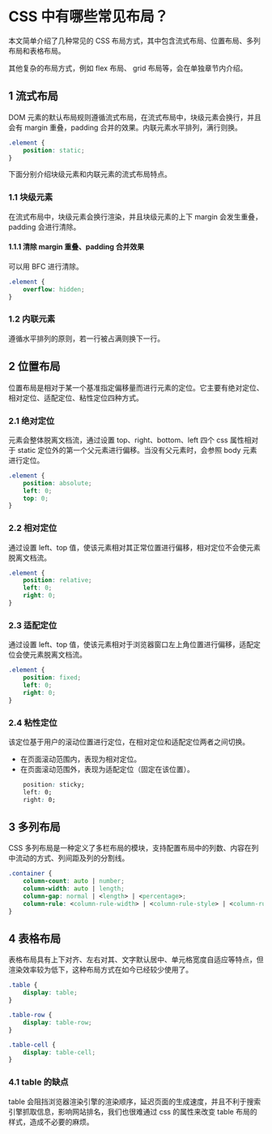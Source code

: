 # CSS 中有哪些常见布局？
本文简单介绍了几种常见的 CSS 布局方式，其中包含流式布局、位置布局、多列布局和表格布局。

其他复杂的布局方式，例如 flex 布局、 grid 布局等，会在单独章节内介绍。

## 1 流式布局
DOM 元素的默认布局规则遵循流式布局，在流式布局中，块级元素会换行，并且会有 margin 重叠，padding 合并的效果。内联元素水平排列，满行则换。
```css
.element {
    position: static;
}
```
下面分别介绍块级元素和内联元素的流式布局特点。

### 1.1 块级元素
在流式布局中，块级元素会换行渲染，并且块级元素的上下 margin 会发生重叠，padding 会进行清除。

#### 1.1.1 清除 margin 重叠、padding 合并效果
可以用 BFC 进行清除。
```css
.element {
    overflow: hidden;
}
```

### 1.2 内联元素
遵循水平排列的原则，若一行被占满则换下一行。

## 2 位置布局
位置布局是相对于某一个基准指定偏移量而进行元素的定位。它主要有绝对定位、相对定位、适配定位、粘性定位四种方式。

### 2.1 绝对定位
元素会整体脱离文档流，通过设置 top、right、bottom、left 四个 css 属性相对于 static 定位外的第一个父元素进行偏移。当没有父元素时，会参照 body 元素进行定位。
```css
.element {
    position: absolute;
    left: 0;
    top: 0;
} 
```

### 2.2 相对定位
通过设置 left、top 值，使该元素相对其正常位置进行偏移，相对定位不会使元素脱离文档流。
```css
.element {
    position: relative;
    left: 0;
    right: 0;
}
```

### 2.3 适配定位
通过设置 left、top 值，使该元素相对于浏览器窗口左上角位置进行偏移，适配定位会使元素脱离文档流。
```css
.element {
    position: fixed;
    left: 0;
    right: 0;
}
```

### 2.4 粘性定位
该定位基于用户的滚动位置进行定位，在相对定位和适配定位两者之间切换。
- 在页面滚动范围内，表现为相对定位。
- 在页面滚动范围外，表现为适配定位（固定在该位置）。
```css
    position: sticky;
    left: 0;
    right: 0;
```

## 3 多列布局
CSS 多列布局是一种定义了多栏布局的模块，支持配置布局中的列数、内容在列中流动的方式、列间距及列的分割线。
```css
.container {
    column-count: auto | number;
    column-width: auto | length;
    column-gap: normal | <length> | <percentage>;
    column-rule: <column-rule-width> | <column-rule-style> | <column-rule-color>;
}
```

## 4 表格布局
表格布局具有上下对齐、左右对其、文字默认居中、单元格宽度自适应等特点，但渲染效率较为低下，这种布局方式在如今已经较少使用了。
```css
.table {
    display: table;
} 

.table-row {
    display: table-row;
}

.table-cell {
    display: table-cell;
}
```

### 4.1 table 的缺点
table 会阻挡浏览器渲染引擎的渲染顺序，延迟页面的生成速度，并且不利于搜索引擎抓取信息，影响网站排名，我们也很难通过 css 的属性来改变 table 布局的样式，造成不必要的麻烦。
